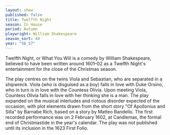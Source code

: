 ```yaml
---
layout: show
published: false
title: Twelfth Night
season: In House
period: Autumn
playwright: William Shakespeare
season_sort: 40
year: "56_57"
---
```


Twelfth Night, or What You Will is a comedy by William Shakespeare, believed to have been written around 1601–02 as a Twelfth Night's entertainment for the close of the Christmas season.

The play centres on the twins Viola and Sebastian, who are separated in a shipwreck. Viola (who is disguised as a boy) falls in love with Duke Orsino, who in turn is in love with the Countess Olivia. Upon meeting Viola, Countess Olivia falls in love with her thinking she is a man. The play expanded on the musical interludes and riotous disorder expected of the occasion, with plot elements drawn from the short story "Of Apollonius and Silla" by Barnabe Rich, based on a story by Matteo Bandello. The first recorded performance was on 2 February 1602, at Candlemas, the formal end of Christmastide in the year's calendar. The play was not published until its inclusion in the 1623 First Folio.

